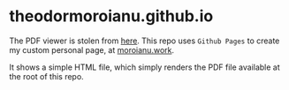 # theodormoroianu.github.io

The PDF viewer is stolen from [here](https://mozilla.github.io/pdf.js/getting_started/).
This repo uses `Github Pages` to create my custom personal page, at [moroianu.work](https://moroianu.work).

It shows a simple HTML file, which simply renders the PDF file available at the root of this repo.
